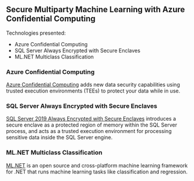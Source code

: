 ## Secure Multiparty Machine Learning with Azure Confidential Computing

Technologies presented:
- Azure Confidential Computing
- SQL Server Always Encrypted with Secure Enclaves
- ML.NET Multiclass Classification

### Azure Confidential Computing
[Azure Confidential Computing](https://azure.microsoft.com/en-us/solutions/confidential-compute/) adds new data security capabilities using trusted execution environments (TEEs) to protect your data while in use.

### SQL Server Always Encrypted with Secure Enclaves
[SQL Server 2019 Always Encrypted with Secure Enclaves](https://aka.ms/AlwaysEncryptedwithSecureEnclaves) introduces a secure enclave as a protected region of memory within the SQL Server process, and acts as a trusted execution environment for processing sensitive data inside the SQL Server engine.

### ML.NET Multiclass Classification
[ML.NET](https://dot.net/ml) is an open source and cross-platform machine learning framework for .NET that runs machine learning tasks like classification and regression.

